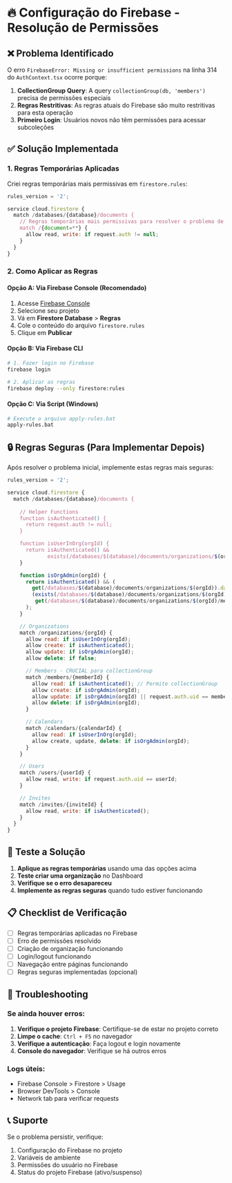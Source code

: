 # 🔥 Configuração do Firebase - Resolução de Permissões

## ❌ Problema Identificado

O erro `FirebaseError: Missing or insufficient permissions` na linha 314 do `AuthContext.tsx` ocorre porque:

1. **CollectionGroup Query**: A query `collectionGroup(db, 'members')` precisa de permissões especiais
2. **Regras Restritivas**: As regras atuais do Firebase são muito restritivas para esta operação
3. **Primeiro Login**: Usuários novos não têm permissões para acessar subcoleções

## ✅ Solução Implementada

### 1. Regras Temporárias Aplicadas

Criei regras temporárias mais permissivas em `firestore.rules`:

```javascript
rules_version = '2';

service cloud.firestore {
  match /databases/{database}/documents {
    // Regras temporárias mais permissivas para resolver o problema de collectionGroup
    match /{document=**} {
      allow read, write: if request.auth != null;
    }
  }
}
```

### 2. Como Aplicar as Regras

#### Opção A: Via Firebase Console (Recomendado)
1. Acesse [Firebase Console](https://console.firebase.google.com)
2. Selecione seu projeto
3. Vá em **Firestore Database** > **Regras**
4. Cole o conteúdo do arquivo `firestore.rules`
5. Clique em **Publicar**

#### Opção B: Via Firebase CLI
```bash
# 1. Fazer login no Firebase
firebase login

# 2. Aplicar as regras
firebase deploy --only firestore:rules
```

#### Opção C: Via Script (Windows)
```bash
# Execute o arquivo apply-rules.bat
apply-rules.bat
```

## 🔒 Regras Seguras (Para Implementar Depois)

Após resolver o problema inicial, implemente estas regras mais seguras:

```javascript
rules_version = '2';

service cloud.firestore {
  match /databases/{database}/documents {
    
    // Helper Functions
    function isAuthenticated() {
      return request.auth != null;
    }

    function isUserInOrg(orgId) {
      return isAuthenticated() && 
             exists(/databases/$(database)/documents/organizations/$(orgId)/members/$(request.auth.uid));
    }

    function isOrgAdmin(orgId) {
      return isAuthenticated() && (
        get(/databases/$(database)/documents/organizations/$(orgId)).data.owner == request.auth.uid ||
        (exists(/databases/$(database)/documents/organizations/$(orgId)/members/$(request.auth.uid)) &&
         get(/databases/$(database)/documents/organizations/$(orgId)/members/$(request.auth.uid)).data.role in ['admin', 'owner'])
      );
    }

    // Organizations
    match /organizations/{orgId} {
      allow read: if isUserInOrg(orgId);
      allow create: if isAuthenticated();
      allow update: if isOrgAdmin(orgId);
      allow delete: if false;

      // Members - CRUCIAL para collectionGroup
      match /members/{memberId} {
        allow read: if isAuthenticated(); // Permite collectionGroup
        allow create: if isOrgAdmin(orgId);
        allow update: if isOrgAdmin(orgId) || request.auth.uid == memberId;
        allow delete: if isOrgAdmin(orgId);
      }

      // Calendars
      match /calendars/{calendarId} {
        allow read: if isUserInOrg(orgId);
        allow create, update, delete: if isOrgAdmin(orgId);
      }
    }

    // Users
    match /users/{userId} {
      allow read, write: if request.auth.uid == userId;
    }

    // Invites
    match /invites/{inviteId} {
      allow read, write: if isAuthenticated();
    }
  }
}
```

## 🚀 Teste a Solução

1. **Aplique as regras temporárias** usando uma das opções acima
2. **Teste criar uma organização** no Dashboard
3. **Verifique se o erro desapareceu**
4. **Implemente as regras seguras** quando tudo estiver funcionando

## 📋 Checklist de Verificação

- [ ] Regras temporárias aplicadas no Firebase
- [ ] Erro de permissões resolvido
- [ ] Criação de organização funcionando
- [ ] Login/logout funcionando
- [ ] Navegação entre páginas funcionando
- [ ] Regras seguras implementadas (opcional)

## 🔧 Troubleshooting

### Se ainda houver erros:

1. **Verifique o projeto Firebase**: Certifique-se de estar no projeto correto
2. **Limpe o cache**: `Ctrl + F5` no navegador
3. **Verifique a autenticação**: Faça logout e login novamente
4. **Console do navegador**: Verifique se há outros erros

### Logs úteis:
- Firebase Console > Firestore > Usage
- Browser DevTools > Console
- Network tab para verificar requests

## 📞 Suporte

Se o problema persistir, verifique:
1. Configuração do Firebase no projeto
2. Variáveis de ambiente
3. Permissões do usuário no Firebase
4. Status do projeto Firebase (ativo/suspenso)
